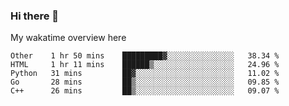 ### Hi there 👋

<!--
**Jassy930/Jassy930** is a ✨ _special_ ✨ repository because its `README.md` (this file) appears on your GitHub profile.

Here are some ideas to get you started:

- 🔭 I’m currently working on ...
- 🌱 I’m currently learning ...
- 👯 I’m looking to collaborate on ...
- 🤔 I’m looking for help with ...
- 💬 Ask me about ...
- 📫 How to reach me: ...
- 😄 Pronouns: ...
- ⚡ Fun fact: ...
-->

My wakatime overview here
<!--START_SECTION:waka-->
```text
Other    1 hr 50 mins    █████████▓░░░░░░░░░░░░░░░   38.34 % 
HTML     1 hr 11 mins    ██████▒░░░░░░░░░░░░░░░░░░   24.96 % 
Python   31 mins         ██▓░░░░░░░░░░░░░░░░░░░░░░   11.02 % 
Go       28 mins         ██▒░░░░░░░░░░░░░░░░░░░░░░   09.85 % 
C++      26 mins         ██▒░░░░░░░░░░░░░░░░░░░░░░   09.07 % 
```
<!--END_SECTION:waka-->

